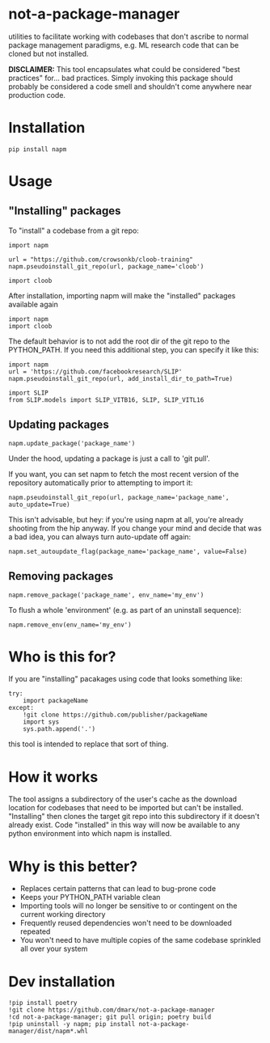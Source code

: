 # not-a-package-manager
utilities to facilitate working with codebases that don't ascribe to normal package management paradigms, e.g. ML research code that can be cloned but not installed.

**DISCLAIMER:** This tool encapsulates what could be considered "best practices" for... bad practices. Simply invoking this package should probably be considered a code smell and shouldn't come anywhere near production code.

# Installation

    pip install napm

# Usage

## "Installing" packages

To "install" a codebase from a git repo:

    import napm

    url = "https://github.com/crowsonkb/cloob-training"
    napm.pseudoinstall_git_repo(url, package_name='cloob')

    import cloob

After installation, importing napm will make the "installed" packages available again

    import napm
    import cloob

The default behavior is to not add the root dir of the git repo to the PYTHON_PATH. If you need this additional step, you can specify it like this:

    import napm
    url = 'https://github.com/facebookresearch/SLIP'
    napm.pseudoinstall_git_repo(url, add_install_dir_to_path=True)

    import SLIP
    from SLIP.models import SLIP_VITB16, SLIP, SLIP_VITL16

## Updating packages

    napm.update_package('package_name')

Under the hood, updating a package is just a call to 'git pull'.

If you want, you can set napm to fetch the most recent version of the repository
automatically prior to attempting to import it:

    napm.pseudoinstall_git_repo(url, package_name='package_name', auto_update=True)

This isn't advisable, but hey: if you're using napm at all, you're already shooting from the hip anyway.
If you change your mind and decide that was a bad idea, you can always turn auto-update off again:

    napm.set_autoupdate_flag(package_name='package_name', value=False)


## Removing packages

    napm.remove_package('package_name', env_name='my_env')

To flush a whole 'environment' (e.g. as part of an uninstall sequence):

    napm.remove_env(env_name='my_env')

# Who is this for?

If you are "installing" pacakages using code that looks something like:

    try:
        import packageName
    except:
        !git clone https://github.com/publisher/packageName
        import sys
        sys.path.append('.')

this tool is intended to replace that sort of thing.

# How it works

The tool assigns a subdirectory of the user's cache as the download location for codebases that need to be imported but can't be installed.
"Installing" then clones the target git repo into this subdirectory if it doesn't already exist. Code "installed" in this way will now be available
to any python environment into which napm is installed. 

# Why is this better?

* Replaces certain patterns that can lead to bug-prone code
* Keeps your PYTHON_PATH variable clean
* Importing tools will no longer be sensitive to or contingent on the current working directory
* Frequently reused dependencies won't need to be downloaded repeated
* You won't need to have multiple copies of the same codebase sprinkled all over your system

# Dev installation

    !pip install poetry
    !git clone https://github.com/dmarx/not-a-package-manager
    !cd not-a-package-manager; git pull origin; poetry build
    !pip uninstall -y napm; pip install not-a-package-manager/dist/napm*.whl

